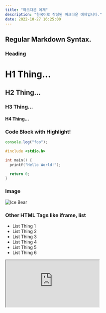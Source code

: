 ```yaml
---
title: "마크다운 예제"
description: "한국어로 작성된 마크다운 예제입니다."
date: 2022-10-27 16:25:00
---
```


## Regular Markdown Syntax.

### Heading

# H1 Thing...

## H2 Thing...

### H3 Thing...

#### H4 Thing...

### Code Block with Highlight!

```javascript
console.log("foo");
```

```c
#include <stdio.h>

int main() {
  printf("Hello World!");

  return 0;
}
```

### Image

![Ice Bear](/assets/images/blog/mdx-example/ice-bear.png)

### Other HTML Tags like iframe, list

<ul>
  <li>List Thing 1</li>
  <li>List Thing 2</li>
  <li>List Thing 3</li>
  <li>List Thing 4</li>
  <li>List Thing 5</li>
  <li>List Thing 6</li>
</ul>

<iframe src="https://example.com/" />
